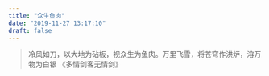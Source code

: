 ```yaml
---
title: "众生鱼肉"
date: "2019-11-27 13:17:10"
draft: false
---
```


> 冷风如刀，以大地为砧板，视众生为鱼肉。万里飞雪，将苍穹作洪炉，溶万物为白银
> 《多情剑客无情剑》


